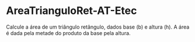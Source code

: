 # AreaTrianguloRet-AT-Etec
Calcule a área de um triângulo retângulo, dados base (b) e altura (h). A área é dada pela metade do produto da base pela altura.
